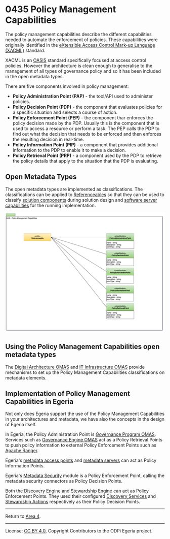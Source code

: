 <!-- SPDX-License-Identifier: CC-BY-4.0 -->
<!-- Copyright Contributors to the ODPi Egeria project. -->

# 0435 Policy Management Capabilities

The policy management capabilities describe the different capabilities needed to automate
the enforcement of policies.  These capabilities were originally identified in the 
[eXtensible Access Control Mark-up Language (XACML)](https://en.wikipedia.org/wiki/XACML) standard.

XACML is an [OASIS](https://www.oasis-open.org/) standard specifically focused at access control policies.
However the architecture is clean enough to generalise to the management of all types of governance policy 
and so it has been included in the open metadata types.

There are five components involved in policy management:
* **Policy Administration Point (PAP)** - the tool/API used to administer policies.
* **Policy Decision Point (PDP)** - the component that evaluates policies for a specific situation and selects a
  course of action.
* **Policy Enforcement Point (PEP)** - the component thar enforces the policy decision made by the PDP.
  Usually this is the component that is used to access a resource or perform a task. 
  The PEP calls the PDP to find out what the decision that needs to be enforced and then
  enforces the resulting decision in real-time.
* **Policy Information Point (PIP)** - a component that provides additional information to the PDP
  to enable it to make a decision.
* **Policy Retrieval Point (PRP)** - a component used by the PDP to retrieve the policy details that apply to the
  situation that the PDP is evaluating. 

## Open Metadata Types

The open metadata types are implemented as classifications.  The classifications can be applied to
[Referenceables](0010-Base-Model.md) so that they can be used to classify
[solution components](0730-Solution-Components.md) during solution design and
[software server capabilities](0042-Software-Server-Capabilities.md) for the running implementation.


![UML](0435-Policy-Management-Capabilities.png#pagewidth)


## Using the Policy Management Capabilities open metadata types

The [Digital Architecture OMAS](../../../open-metadata-implementation/access-services/digital-architecture)
and [IT Infrastructure OMAS](../../../open-metadata-implementation/access-services/it-infrastructure)
provide mechanisms to set up the Policy Management Capabilities classifications on metadata elements.

## Implementation of Policy Management Capabilities in Egeria

Not only does Egeria support the use of the Policy Management Capabilities in your architectures and
metadata, we have also the concepts in the design of Egeria itself.

In Egeria, the Policy Administration Point is
[Governance Program OMAS](../../../open-metadata-implementation/access-services/governance-program).
Services such as 
[Governance Engine OMAS](../../../open-metadata-implementation/access-services/governance-program)
act as a Policy Retrieval Points to push policy information to external Policy Enforcement Points such as
[Apache Ranger](http://ranger.apache.org/).

Egeria's [metadata access points](../../../open-metadata-implementation/admin-services/docs/concepts/metadata-access-point.md)
and [metadata servers](../../../open-metadata-implementation/admin-services/docs/concepts/metadata-server.md)
can act as Policy Information Points.

Egeria's
[Metadata Security](../../../open-metadata-implementation/common-services/metadata-security)
module is a Policy Enforcement Point, calling the metadata security connectors as Policy Decision Points.

Both the [Discovery Engine](../../../open-metadata-implementation/admin-services/docs/concepts/discovery-server.md)
and [Stewardship Engine](../../../open-metadata-implementation/admin-services/docs/concepts/stewardship-server.md)
can act as Policy Enforcement Points.  They used their configured
[Discovery Services](../../../open-metadata-implementation/frameworks/open-discovery-framework/docs/discovery-service.md)
and [Stewardship Actions](../../../open-metadata-implementation/frameworks/governance-action-framework/docs/stewardship-action.md)
respectively as their Policy Decision Points.  

----
Return to [Area 4](Area-4-models.md).

----
License: [CC BY 4.0](https://creativecommons.org/licenses/by/4.0/),
Copyright Contributors to the ODPi Egeria project.